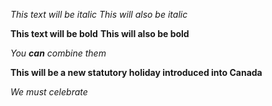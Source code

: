 *This text will be italic*
_This will also be italic_

**This text will be bold**
__This will also be bold__

_You **can** combine them_ 

**This will be a new statutory holiday introduced into Canada**

*We must celebrate*
